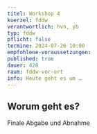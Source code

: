 ```yaml
---
titel: Workshop 4
kuerzel: fddw
verantwortlich: hvn, yb
typ: fddw
pflicht: false
termine: 2024-07-26 10:00
empfohlene-voraussetzungen: 
published: true
dauer: 420
raum: fddw-vor-ort
info: Heute geht es um …
---
```

## Worum geht es?

Finale Abgabe und Abnahme
